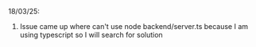 18/03/25:
1. Issue came up where can't use node backend/server.ts because I am using typescript so I will search for solution

